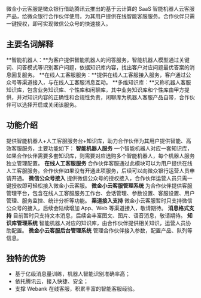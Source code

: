微金小云客服是微众银行借助腾讯云推出的基于云计算的 SaaS 智能机器人云客服产品，给微众银行合作伙伴使用，为其用户提供在线智能客服服务。合作伙伴只需一键授权，即可实现微信公众号的快速接入。
## 主要名词解释
**智能机器人：**为客户提供智能机器人的问答服务，智能机器人模型通过关键词、问答模式等识别客户问题，依据知识库内容，找出客户对应问题最优答案的消息回复服务。
**在线人工客服服务：**提供在线人工客服接入服务，客户通过公众号等渠道接入，与在线人工客服消息互动。
**多维知识库：**又称机器人客服知识库，包含业务知识库、个性库和闲聊库，其中业务知识库和个性库由甲方提供，并对知识内容的正确性和合规性负责，闲聊库为机器人客服产品自带，合作伙伴可以选择开启或关闭该服务。
## 功能介绍
提供智能机器人+人工客服服务台+知识库，助力合作伙伴为其用户提供智能、高效客服服务，主要功能如下：
**智能机器人服务**
一个智能机器人对应一套知识库，如果合作伙伴需要多套知识库，则需要对应选购多个智能机器人，每个机器人服务独立管理配置。
**在线人工客服服务**
合作伙伴客服通过此模块可以为用户提供在线人工客服服务。合作伙伴如果没有开通此项服务，后续可以向微众银行运营人员申请开通。
**微信公众号接入**
提供微信公众号的授权接入，合作伙伴运营人员只需一键授权即可轻松接入微金小云客服。
**微金小云客服管理系统**
为合作伙伴提供客服管理平台，包含在线人工客服服务工作台、会话管理、参数设置、客服设置、用户管理、服务监控、统计分析等功能。
**渠道接入支持**
微金小云客服暂时只支持微信公众号的接入，后续会陆续增加 App、Web 等渠道接入，敬请期待。
**消息格式支持**
目前暂时只支持文本消息，后续会丰富图文、图片、语音消息，敬请期待。
**知识库管理系统**
智能机器人对应的知识库，由合作伙伴提供相关知识，运营人员协助配置。
**微金小云客服后台管理系统**
管理合作伙伴接入参数，配置产品、队列等信息。
## 独特的优势
- 基于亿级消息量训练，机器人智能识别准确率高；
- 依托腾讯云，接入快捷、安全；
- 支撑 Webank 在线客服，积累丰富的智能客服经验。

